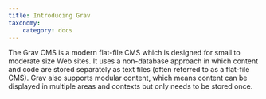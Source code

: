 ```yaml
---
title: Introducing Grav
taxonomy:
    category: docs
---
```


The Grav CMS is a modern flat-file CMS which is designed for small to moderate size Web sites. It uses a non-database approach in which content and code are stored separately as text files (often referred to as a flat-file CMS). Grav also supports modular content, which means content can be displayed in multiple areas and contexts but only needs to be stored once.

